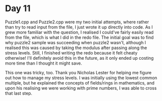# Day 11
Puzzle1.cpp and Puzzle2.cpp were my two initial attempts, where rather than try to read input from the file, I just wrote it
up directly into code. As I grew more familiar with the question, I realised I could've fairly easily read from the file,
which is what I did in the redo file. The initial goal was to find why puzzle2 sample was succeeding when puzzle2
wasn't, although I realised this was caused by taking the modulus after passing along the stress levels. Still, I finished
writing the redo because it felt cheaty otherwise! I'll definitely avoid this in the future, as it only ended
up costing more time than I thought it might save.

This one was tricky, too. Thank you Nicholas Lester for helping me figure out how to manage my stress levels. I was initially
using the lowest common multiple, but he explained the concepts of fields/rings in mathematics, and upon his realising we were
working with prime numbers, I was able to cross that last step.
